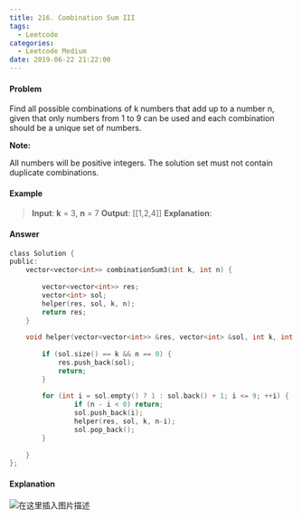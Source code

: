 ```yaml
---
title: 216. Combination Sum III
tags:
  - Leetcode
categories:
  - Leetcode Medium
date: 2019-06-22 21:22:00
---
```

#### Problem
Find all possible combinations of k numbers that add up to a number n, given that only numbers from 1 to 9 can be used and each combination should be a unique set of numbers.

**Note:**

All numbers will be positive integers.
The solution set must not contain duplicate combinations.


#### Example
> **Input**: **k** = 3, **n** = 7
**Output**: [[1,2,4]]
**Explanation**:
#### Answer
```c
class Solution {
public:
    vector<vector<int>> combinationSum3(int k, int n) {
        
        vector<vector<int>> res;
        vector<int> sol;
        helper(res, sol, k, n);
        return res;
    }
    
    void helper(vector<vector<int>> &res, vector<int> &sol, int k, int n) {
        
        if (sol.size() == k && n == 0) {
            res.push_back(sol);
            return;
        }
        
        for (int i = sol.empty() ? 1 : sol.back() + 1; i <= 9; ++i) {
                if (n - i < 0) return;
                sol.push_back(i);
                helper(res, sol, k, n-i);
                sol.pop_back();
        }
        
    }
};
````
#### Explanation
![在这里插入图片描述](https://img-blog.csdnimg.cn/20190618135246402.png)


